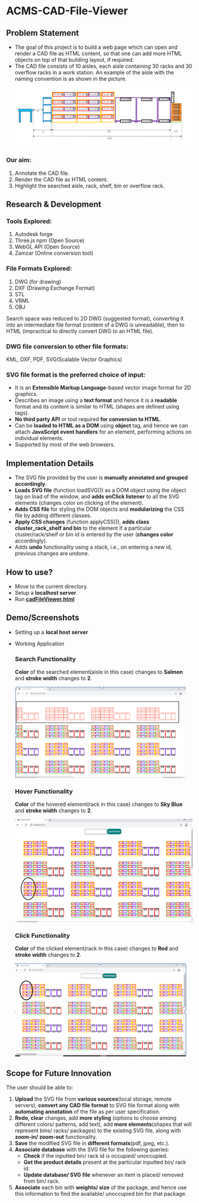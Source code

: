 # ACMS-CAD-File-Viewer

## Problem Statement
* The goal of this project is to build a web page which can open and render a CAD file as HTML content, so that one can add more HTML objects on top of that building layout, if    required.
* The CAD file consists of 10 aisles, each aisle containing 30 racks and 30 overflow racks in a work station.
An example of the aisle with the naming convention is as shown in the picture.</br>
![aisle](images/aisle.png)

### Our aim:
1. Annotate the CAD file.
2. Render the CAD file as HTML content.
3. Highlight the searched aisle, rack, shelf, bin or overflow rack.

## Research & Development
### Tools Explored: 
1. Autodesk forge
2. Three.js npm (Open Source)
3. WebGL API (Open Source)
4. Zamzar (Online conversion tool)
### File Formats Explored:
1. DWG (for drawing)
2. DXF (Drawing Exchange Format)
3. STL
4. VRML
5. OBJ


Search space was reduced to 2D DWG (suggested format), converting it into an intermediate file format (content of a DWG is unreadable), then to HTML (impractical to directly convert DWG to an HTML file).

### DWG file conversion to other file formats: 
KML, DXF, PDF, SVG(Scalable Vector Graphics)

### SVG file format is the preferred choice of input:
* It is an **Extensible Markup Language**-based vector image format for 2D graphics.
* Describes an image using a **text format** and hence it is a **readable** format and its content is similar to HTML (shapes are defined using tags).
* **No third party API** or tool required **for conversion to HTML**.
* Can be **loaded to HTML as a DOM** using **object** tag, and hence we can attach **JavaScript event handlers** for an element, performing actions on individual elements.
* Supported by most of the web browsers.
  
## Implementation Details 
* The SVG file provided by the user is **manually annotated and grouped accordingly**.
* **Loads SVG file** (function loadSVG()) as a DOM object using the object tag on load of the window, and **adds onClick listener** to all the SVG elements (changes color on clicking of   the element).
* **Adds CSS file** for styling the DOM objects and **modularizing** the CSS file by adding different classes.
* **Apply CSS changes** (function applyCSS()), **adds class cluster_rack_shelf and bin** to the element if a particular cluster/rack/shelf or bin id is entered by the user (**changes color** accordingly). 
* Adds **undo** functionality using a stack, i.e., on entering a new id, previous changes are undone.

## How to use?
* Move to the current directory.
* Setup a **localhost server**.
* Run [**cadFileViewer.html**](cadFileViewer.html)

## Demo/Screenshots
* Setting up a **local host server**
* Working Application
  ### Search Functionality
  **Color** of the searched element(aisle in this case) changes to **Salmon** and **stroke width** changes to **2**.
  
  ![search](images/search.png)
  
  ### Hover Functionality
  **Color** of the hovered element(rack in this case) changes to **Sky Blue** and **stroke width** changes to **2**.
  
  ![hover](images/hover.png)
  
  ### Click Functionality
  **Color** of the clicked element(rack in this case) changes to **Red** and **stroke width** changes to **2**.
  
  ![click](images/click.png)

## Scope for Future Innovation
The user should be able to:

1. **Upload** the SVG file from **various sources**(local storage, remote servers), **convert any CAD file format** to SVG file format along with **automating annotation** of the file as per user specification.
2. **Redo, clear** changes, add **more styling** (options to choose among different colors/ patterns, add text), add **more elements**(shapes that will represent bins/ racks/ packages) to the existing SVG file, along with **zoom-in/ zoom-out** functionality.
3. **Save** the modified SVG file in **different formats**(pdf, jpeg, etc.).
4. **Associate database** with the SVG file for the following queries:
    * **Check** if the inputted bin/ rack id is occupied/ unoccupied.
    * **Get the product details** present at the particular inputted bin/ rack id.
    * **Update database/ SVG file** whenever an item is placed/ removed from bin/ rack.
5. **Associate** each bin with **weights/ size** of the package, and hence use this information to find the available/ unoccupied bin for that package.

